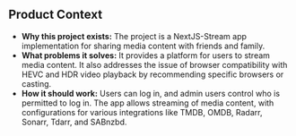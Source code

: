 ## Product Context

- **Why this project exists:** The project is a NextJS-Stream app implementation for sharing media content with friends and family.
- **What problems it solves:** It provides a platform for users to stream media content. It also addresses the issue of browser compatibility with HEVC and HDR video playback by recommending specific browsers or casting.
- **How it should work:** Users can log in, and admin users control who is permitted to log in. The app allows streaming of media content, with configurations for various integrations like TMDB, OMDB, Radarr, Sonarr, Tdarr, and SABnzbd.
